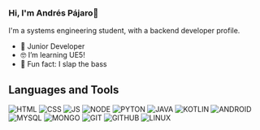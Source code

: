 ### Hi, I'm Andrés Pájaro🐣

I'm a systems engineering student, with a backend developer profile.

- 💼 Junior Developer
- 🤓 I’m learning UE5!
- 🎸 Fun fact: I slap the bass

## Languages and Tools

![HTML](https://img.shields.io/badge/-HTML5-orange?style=flat-square&logo=html5&logoColor=white)
![CSS](https://img.shields.io/badge/-CSS3-blue?style=flat-square&logo=css3&logoColor=white)
![JS](https://img.shields.io/badge/-JavaScript-black?style=flat&logo=javascript)
![NODE](https://img.shields.io/badge/-Node.js-black?style=flat&logo=node.js)
![PYTON](https://img.shields.io/badge/-Python-black?style=flat&logo=python)
![JAVA](https://img.shields.io/badge/-Java-red?style=flat&logo=springboot)
![KOTLIN](https://img.shields.io/badge/-Kotlin-ff1d77?style=flat&logo=kotlin)
![ANDROID](https://img.shields.io/badge/-Android%20Studio-black?style=flat&logo=android)
![MYSQL](https://img.shields.io/badge/-MySQL-2d638f?style=flat&logo=mysql&logoColor=white)
![MONGO](https://img.shields.io/badge/-MongoDB-green?style=flat&logo=mongodb)
![GIT](https://img.shields.io/badge/-Git-black?style=flat&logo=git)
![GITHUB](https://img.shields.io/badge/-GitHub-black?style=flat&logo=github)
![LINUX](https://img.shields.io/badge/-Linux-grey?style=flat&logo=linux)
